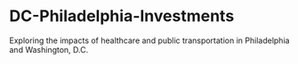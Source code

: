 # DC-Philadelphia-Investments
Exploring the impacts of healthcare and public transportation in Philadelphia and Washington, D.C.
